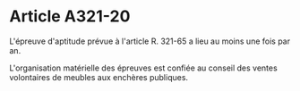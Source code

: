 # Article A321-20

L'épreuve d'aptitude prévue à l'article R. 321-65 a lieu au moins une fois par an.

L'organisation matérielle des épreuves est confiée au conseil des ventes volontaires de meubles aux enchères publiques.
